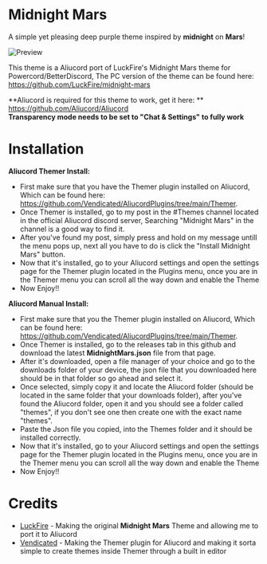 
# Midnight Mars
A simple yet pleasing deep purple theme inspired by **midnight** on **Mars**!

![Preview](https://user-images.githubusercontent.com/95070196/143621432-706d758a-98da-4ac0-a98e-188ef241d03b.png)

This theme is a Aliucord port of LuckFire's Midnight Mars theme for Powercord/BetterDiscord,
The PC version of the theme can be found here: https://github.com/LuckFire/midnight-mars

**Aliucord is required for this theme to work, get it here: ** https://github.com/Aliucord/Aliucord  <br />
**Transparency mode needs to be set to "Chat & Settings" to fully work**

# Installation

**Aliucord Themer Install:**

* First make sure that you have the Themer plugin installed on Aliucord, 
Which can be found here: https://github.com/Vendicated/AliucordPlugins/tree/main/Themer.
* Once Themer is installed, go to my post in the #Themes channel located in the official Aliucord discord server, Searching "Midnight Mars" in the channel is a good way to find it.
* After you've found my post, simply press and hold on my message untill the menu pops up, next all you have to do is click the "Install Midnight Mars" button.
* Now that it's installed, go to your Aliucord settings and open the settings page for the Themer plugin located in the Plugins menu, once you are in the Themer menu you can scroll all the way down and enable the Theme
* Now Enjoy!!


**Aliucord Manual Install:**

* First make sure that you the Themer plugin installed on Aliucord, 
Which can be found here: https://github.com/Vendicated/AliucordPlugins/tree/main/Themer.
* Once Themer is installed, go to the releases tab in this github and download the latest **MidnightMars.json** file from that page.
* After it's downloaded, open a file manager of your choice and go to the downloads folder of your device, the json file that you downloaded here should be in that folder so go ahead and select it.
* Once selected, simply copy it and locate the Aliucord folder (should be located in the same folder that your downloads folder), after you've found the Aliucord folder, open it and you should see a folder called "themes", if you don't see one then create one with the exact name "themes".
* Paste the Json file you copied, into the Themes folder and it should be installed correctly.
* Now that it's installed, go to your Aliucord settings and open the settings page for the Themer plugin located in the Plugins menu, once you are in the Themer menu you can scroll all the way down and enable the Theme
* Now Enjoy!!


# Credits

* [LuckFire](https://github.com/LuckFire) - Making the original **Midnight Mars** Theme and allowing me to port it to Aliucord
* [Vendicated](https://github.com/Vendicated) - Making the Themer plugin for Aliucord and making it sorta simple to create themes inside Themer through a built in editor

